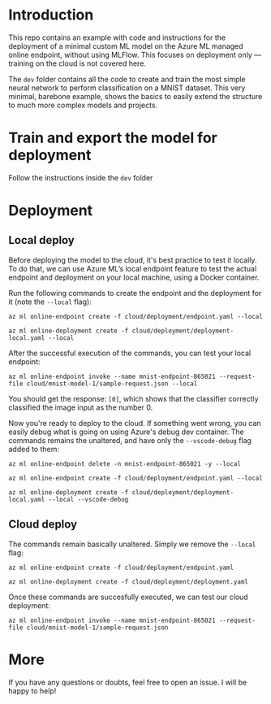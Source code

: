 # Introduction

This repo contains an example with code and instructions for the deployment of a minimal custom ML model on the Azure ML managed online endpoint, without using MLFlow. This focuses on deployment only — training on the cloud is not covered here.

The `dev` folder contains all the code to create and train the most simple neural network to perform classification on a MNIST dataset. This very minimal, barebone example, shows the basics to easily extend the structure to much more complex models and projects.

# Train and export the model for deployment

Follow the instructions inside the `dev` folder

# Deployment

## Local deploy

Before deploying the model to the cloud, it's best practice to test it locally. To do that, we can use Azure ML’s local endpoint feature to test the actual endpoint and deployment on your local machine, using a Docker container.

Run the following commands to create the endpoint and the deployment for it (note the `--local` flag):

`az ml online-endpoint create -f cloud/deployment/endpoint.yaml --local`

`az ml online-deployment create -f cloud/deployment/deployment-local.yaml --local`

After the successful execution of the commands, you can test your local endpoint:

`az ml online-endpoint invoke --name mnist-endpoint-865021 --request-file cloud/mnist-model-1/sample-request.json --local`

You should get the response: `[0]`, which shows that the classifier correctly classified the image input as the number 0.

Now you're ready to deploy to the cloud. If something went wrong, you can easily debug what is going on using Azure's debug dev container. The commands remains the unaltered, and have only the `--vscode-debug` flag added to them:

`az ml online-endpoint delete -n mnist-endpoint-865021 -y --local`

`az ml online-endpoint create -f cloud/deployment/endpoint.yaml --local`

`az ml online-deployment create -f cloud/deployment/deployment-local.yaml --local --vscode-debug`

## Cloud deploy

The commands remain basically unaltered. Simply we remove the `--local` flag:

`az ml online-endpoint create -f cloud/deployment/endpoint.yaml`

`az ml online-deployment create -f cloud/deployment/deployment.yaml`

Once these commands are succesfully executed, we can test our cloud deployment:

`az ml online-endpoint invoke --name mnist-endpoint-865021 --request-file cloud/mnist-model-1/sample-request.json`

# More

If you have any questions or doubts, feel free to open an issue. I will be happy to help!
